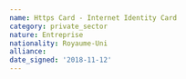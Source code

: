 ```yaml
---
name: Https Card - Internet Identity Card 
category: private_sector
nature: Entreprise
nationality: Royaume-Uni
alliance: 
date_signed: '2018-11-12'
---
```

    